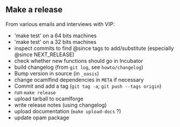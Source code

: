 Make a release
--------------

From various emails and interviews with VIP:

- 'make test' on a 64 bits machines
- 'make test' on a 32 bits machines
- inspect commits to find @since tags to add/substitute (especially @since NEXT_RELEASE)
- check whether new functions should go in Incubator
- build changelog (from `git log`, see `howto/changelog`)
- Bump version in source (in `_oasis`)
- change ocamlfind dependencies in `META` if necessary
- Commit and add a tag (`git tag -a`; `git push --tags origin`)
- run `make release`
- upload tarball to ocamlforge
- write release notes (using changelog)
- upload documentation (`make upload-docs` ?)
- update opam package
